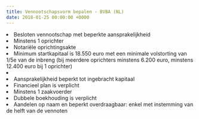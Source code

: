 ```yaml
---
title: Vennootschapsvorm bepalen - BVBA (NL)
date: 2018-01-25 00:00:00 +0000
---
```

<li>Besloten vennootschap met beperkte aansprakelijkheid</li>

<li>Minstens 1 oprichter</li>

<li>Notariële oprichtingsakte</li>

<li>Minimum startkapitaal is 18.550 euro met een minimale volstorting van 1/5e van de inbreng (bij meerdere oprichters minstens 6.200 euro, minstens 12.400 euro bij 1 oprichter)<li>

<li>Aansprakelijkheid beperkt tot ingebracht kapitaal</li>

<li>Financieel plan is verplicht</li>

<li>Minstens 1 zaakvoerder</li>

<li>Dubbele boekhouding is verplicht</li>

<li>Aandelen op naam en beperkt overdraagbaar: enkel met instemming van de helft van de vennoten</li>